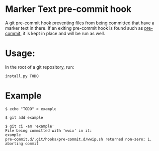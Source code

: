 # Marker Text pre-commit hook

A git pre-commit hook preventing files from being committed that have a marker text in there. If an exiting pre-commit hook is found such as [pre-commit](https://pre-commit.com/#install), it is kept in place and will be run as well.

# Usage:
In the root of a git repository, run:
```
install.py TODO
```

# Example
```
$ echo "TODO" > example

$ git add example

$ git ci -am 'example'
File being committed with 'wwix' in it:
example
pre-commit.d/.git/hooks/pre-commit.d/wwip.sh returned non-zero: 1, aborting commit
```
